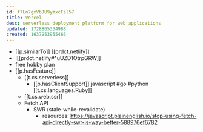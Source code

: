 ```yaml
---
id: f7Ln7gxVbJU9ymxcFsl57
title: Vercel
desc: serverless deployment platform for web applications
updated: 1728865334988
created: 1637953955466
---
```




- [[p.similarTo]] [[prdct.netlify]]
- ![[prdct.netlify#^uUZD1OtrpGRW]]
- free hobby plan
- [[p.hasFeature]] 
  - [[t.cs.serverless]]
    - [[p.hasClientSupport]] javascript #go #python [[t.cs.languages.Ruby]]
  - [[t.cs.web.ssr]]
  - Fetch API
    - SWR (stale-while-revalidate)
      - resources:  https://javascript.plainenglish.io/stop-using-fetch-api-directly-swr-is-way-better-588976ef6782
